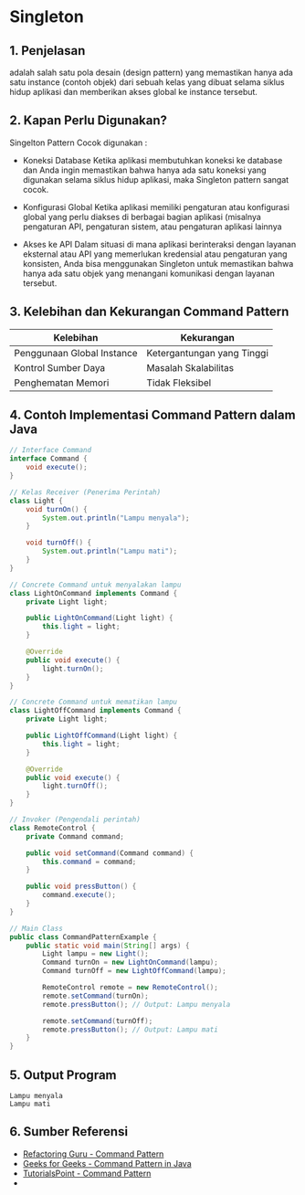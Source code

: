 # Singleton 

## 1. Penjelasan
adalah salah satu pola desain (design pattern) yang memastikan hanya ada satu instance (contoh objek) dari sebuah kelas yang dibuat selama siklus hidup aplikasi dan memberikan akses global ke instance tersebut.

## 2. Kapan  Perlu Digunakan?
Singelton Pattern Cocok digunakan : 
- Koneksi Database
  Ketika aplikasi membutuhkan koneksi ke database dan Anda ingin memastikan bahwa hanya ada satu koneksi yang digunakan selama siklus hidup aplikasi, maka Singleton pattern sangat cocok.
  
- Konfigurasi Global
  Ketika aplikasi  memiliki pengaturan atau konfigurasi global yang perlu diakses di berbagai bagian aplikasi (misalnya pengaturan API, pengaturan sistem, atau pengaturan aplikasi lainnya
  
- Akses ke API
  Dalam situasi di mana aplikasi berinteraksi dengan layanan eksternal atau API yang memerlukan kredensial atau pengaturan yang konsisten, Anda bisa menggunakan Singleton untuk memastikan bahwa hanya ada satu objek yang menangani komunikasi dengan layanan tersebut.
  
## 3. Kelebihan dan Kekurangan Command Pattern

| **Kelebihan** | **Kekurangan** |
|--------------|--------------|
| Penggunaan Global Instance | Ketergantungan yang Tinggi  |
|Kontrol Sumber Daya | Masalah Skalabilitas |
| Penghematan Memori  | Tidak Fleksibel |

## 4. Contoh Implementasi Command Pattern dalam Java

```java
// Interface Command
interface Command {
    void execute();
}

// Kelas Receiver (Penerima Perintah)
class Light {
    void turnOn() {
        System.out.println("Lampu menyala");
    }

    void turnOff() {
        System.out.println("Lampu mati");
    }
}

// Concrete Command untuk menyalakan lampu
class LightOnCommand implements Command {
    private Light light;

    public LightOnCommand(Light light) {
        this.light = light;
    }

    @Override
    public void execute() {
        light.turnOn();
    }
}

// Concrete Command untuk mematikan lampu
class LightOffCommand implements Command {
    private Light light;

    public LightOffCommand(Light light) {
        this.light = light;
    }

    @Override
    public void execute() {
        light.turnOff();
    }
}

// Invoker (Pengendali perintah)
class RemoteControl {
    private Command command;

    public void setCommand(Command command) {
        this.command = command;
    }

    public void pressButton() {
        command.execute();
    }
}

// Main Class
public class CommandPatternExample {
    public static void main(String[] args) {
        Light lampu = new Light();
        Command turnOn = new LightOnCommand(lampu);
        Command turnOff = new LightOffCommand(lampu);

        RemoteControl remote = new RemoteControl();
        remote.setCommand(turnOn);
        remote.pressButton(); // Output: Lampu menyala

        remote.setCommand(turnOff);
        remote.pressButton(); // Output: Lampu mati
    }
}
```

## 5. Output Program
```
Lampu menyala
Lampu mati
```

## 6. Sumber Referensi
- [Refactoring Guru - Command Pattern](https://refactoring.guru/design-patterns/command)
- [Geeks for Geeks - Command Pattern in Java](https://www.geeksforgeeks.org/command-pattern/)
- [TutorialsPoint - Command Pattern](https://www.tutorialspoint.com/design_pattern/command_pattern.htm)
-
